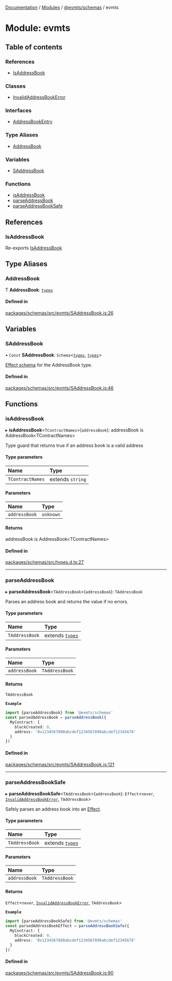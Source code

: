 [Documentation](../README.md) / [Modules](../modules.md) / [@evmts/schemas](evmts_schemas.md) / evmts

# Module: evmts

## Table of contents

### References

- [IsAddressBook](evmts_schemas.evmts.md#isaddressbook)

### Classes

- [InvalidAddressBookError](../classes/evmts_schemas.evmts.InvalidAddressBookError.md)

### Interfaces

- [AddressBookEntry](../interfaces/evmts_schemas.evmts.AddressBookEntry.md)

### Type Aliases

- [AddressBook](evmts_schemas.evmts.md#addressbook)

### Variables

- [SAddressBook](evmts_schemas.evmts.md#saddressbook)

### Functions

- [isAddressBook](evmts_schemas.evmts.md#isaddressbook-1)
- [parseAddressBook](evmts_schemas.evmts.md#parseaddressbook)
- [parseAddressBookSafe](evmts_schemas.evmts.md#parseaddressbooksafe)

## References

### IsAddressBook

Re-exports [IsAddressBook](evmts_schemas.types.md#isaddressbook)

## Type Aliases

### AddressBook

Ƭ **AddressBook**: [`types`](evmts_schemas.types.md)

#### Defined in

[packages/schemas/src/evmts/SAddressBook.js:26](https://github.com/evmts/evmts-monorepo/blob/main/packages/schemas/src/evmts/SAddressBook.js#L26)

## Variables

### SAddressBook

• `Const` **SAddressBook**: `Schema`\<[`types`](evmts_schemas.types.md), [`types`](evmts_schemas.types.md)\>

[Effect schema](https://github.com/Effect-TS/schema) for the AddressBook type.

#### Defined in

[packages/schemas/src/evmts/SAddressBook.js:46](https://github.com/evmts/evmts-monorepo/blob/main/packages/schemas/src/evmts/SAddressBook.js#L46)

## Functions

### isAddressBook

▸ **isAddressBook**\<`TContractNames`\>(`addressBook`): addressBook is AddressBook\<TContractNames\>

Type guard that returns true if an address book is a valid address

#### Type parameters

| Name | Type |
| :------ | :------ |
| `TContractNames` | extends `string` |

#### Parameters

| Name | Type |
| :------ | :------ |
| `addressBook` | `unknown` |

#### Returns

addressBook is AddressBook\<TContractNames\>

#### Defined in

[packages/schemas/src/types.d.ts:27](https://github.com/evmts/evmts-monorepo/blob/main/packages/schemas/src/types.d.ts#L27)

___

### parseAddressBook

▸ **parseAddressBook**\<`TAddressBook`\>(`addressBook`): `TAddressBook`

Parses an address book and returns the value if no errors.

#### Type parameters

| Name | Type |
| :------ | :------ |
| `TAddressBook` | extends [`types`](evmts_schemas.types.md) |

#### Parameters

| Name | Type |
| :------ | :------ |
| `addressBook` | `TAddressBook` |

#### Returns

`TAddressBook`

**`Example`**

```typescript
import {parseAddressBook} from '@evmts/schemas'
const parsedAddressBook = parseAddressBook({
  MyContract: {
    blockCreated: 0,
    address: '0x1234567890abcdef1234567890abcdef12345678'
  }
})
```

#### Defined in

[packages/schemas/src/evmts/SAddressBook.js:121](https://github.com/evmts/evmts-monorepo/blob/main/packages/schemas/src/evmts/SAddressBook.js#L121)

___

### parseAddressBookSafe

▸ **parseAddressBookSafe**\<`TAddressBook`\>(`addressBook`): `Effect`\<`never`, [`InvalidAddressBookError`](../classes/evmts_schemas.evmts.InvalidAddressBookError.md), `TAddressBook`\>

Safely parses an address book into an [Effect](https://www.effect.website/docs/essentials/effect-type).

#### Type parameters

| Name | Type |
| :------ | :------ |
| `TAddressBook` | extends [`types`](evmts_schemas.types.md) |

#### Parameters

| Name | Type |
| :------ | :------ |
| `addressBook` | `TAddressBook` |

#### Returns

`Effect`\<`never`, [`InvalidAddressBookError`](../classes/evmts_schemas.evmts.InvalidAddressBookError.md), `TAddressBook`\>

**`Example`**

```typescript
import {parseAddressBookSafe} from '@evmts/schemas'
const parsedAddressBookEffect = parseAddressBookSafe({
  MyContract: {
    blockCreated: 0,
    address: '0x1234567890abcdef1234567890abcdef12345678'
  }
})
```

#### Defined in

[packages/schemas/src/evmts/SAddressBook.js:90](https://github.com/evmts/evmts-monorepo/blob/main/packages/schemas/src/evmts/SAddressBook.js#L90)
